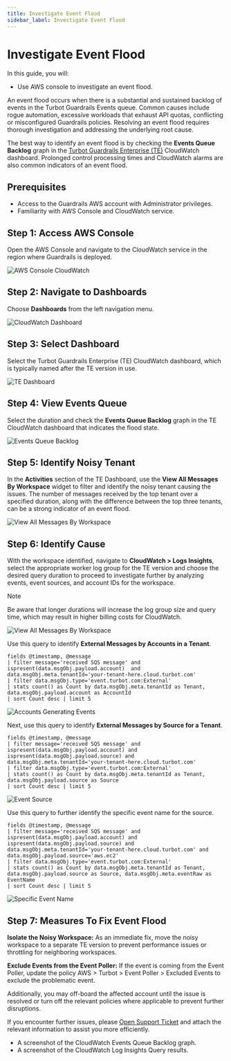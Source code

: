 ```yaml
---
title: Investigate Event Flood
sidebar_label: Investigate Event Flood
---
```


# Investigate Event Flood

In this guide, you will:
- Use AWS console to investigate an event flood.

An event flood occurs when there is a substantial and sustained backlog of events in the Turbot Guardrails Events queue. Common causes include rogue automation, excessive workloads that exhaust API quotas, conflicting or misconfigured Guardrails policies. Resolving an event flood requires thorough investigation and addressing the underlying root cause.

The best way to identify an event flood is by checking the **Events Queue Backlog** graph in the [Turbot Guardrails Enterprise (TE)](/guardrails/docs/reference/glossary#turbot-guardrails-enterprise-te) CloudWatch dashboard. Prolonged control processing times and CloudWatch alarms are also common indicators of an event flood.

## Prerequisites

- Access to the Guardrails AWS account with Administrator privileges.
- Familiarity with AWS Console and CloudWatch service.

## Step 1: Access AWS Console

Open the AWS Console and navigate to the CloudWatch service in the region where Guardrails is deployed.

![AWS Console CloudWatch](/images/docs/guardrails/guides/hosting-guardrails/monitoring/investigate-event-flood/aws-console-cloudwatch.png)

## Step 2: Navigate to Dashboards

Choose **Dashboards** from the left navigation menu.

![CloudWatch Dashboard](/images/docs/guardrails/guides/hosting-guardrails/monitoring/investigate-event-flood/cloudwatch-dashboard-select.png)

## Step 3: Select Dashboard

Select the Turbot Guardrails Enterprise (TE) CloudWatch dashboard, which is typically named after the TE version in use.

![TE Dashboard](/images/docs/guardrails/guides/hosting-guardrails/monitoring/investigate-event-flood/cloudwatch-select-te-dashboard.png)

## Step 4: View Events Queue

Select the duration and check the **Events Queue Backlog** graph in the TE CloudWatch dashboard that indicates the flood state.

![Events Queue Backlog](/images/docs/guardrails/guides/hosting-guardrails/monitoring/investigate-event-flood/cloudwatch-dashboard-events-queue-backlog.png)

## Step 5: Identify Noisy Tenant

In the **Activities** section of the TE Dashboard, use the **View All Messages By Workspace** widget to filter and identify the noisy tenant causing the issues.
The number of messages received by the top tenant over a specified duration, along with the difference between the top three tenants, can be a strong indicator of an event flood.

![View All Messages By Workspace](/images/docs/guardrails/guides/hosting-guardrails/monitoring/investigate-event-flood/cloudwatch-view-messages-by-workspace.png)

## Step 6: Identify Cause

With the workspace identified, navigate to **CloudWatch > Logs Insights**, select the appropriate worker log group for the TE version and choose the desired query duration to proceed to investigate further by analyzing events, event sources, and account IDs for the workspace.

> [!NOTE]
> Be aware that longer durations will increase the log group size and query time, which may result in higher billing costs for CloudWatch.

![View All Messages By Workspace](/images/docs/guardrails/guides/hosting-guardrails/monitoring/investigate-event-flood/cloudwatch-log-insights.png)

Use this query to identify **External Messages by Accounts in a Tenant**.

```
fields @timestamp, @message
| filter message='received SQS message' and ispresent(data.msgObj.payload.account)  and data.msgObj.meta.tenantId='your-tenant-here.cloud.turbot.com'
| filter data.msgObj.type='event.turbot.com:External'
| stats count() as Count by data.msgObj.meta.tenantId as Tenant, data.msgObj.payload.account as AccountId
| sort Count desc | limit 5
```
![Accounts Generating Events](/images/docs/guardrails/guides/hosting-guardrails/monitoring/investigate-event-flood/cloudwatch-log-insights-events-by-account.png)

Next, use this query to identify **External Messages by Source for a Tenant**.

```
fields @timestamp, @message
| filter message='received SQS message' and ispresent(data.msgObj.payload.account) and ispresent(data.msgObj.payload.source) and data.msgObj.meta.tenantId='your-tenant-here.cloud.turbot.com'
| filter data.msgObj.type='event.turbot.com:External'
| stats count() as Count by data.msgObj.meta.tenantId as Tenant, data.msgObj.payload.source as Source
| sort Count desc | limit 5
```

![Event Source](/images/docs/guardrails/guides/hosting-guardrails/monitoring/investigate-event-flood/cloudwatch-log-insights-event.source.png)

Use this query to further identify the specific event name for the source.

```
fields @timestamp, @message
| filter message='received SQS message' and ispresent(data.msgObj.payload.account) and ispresent(data.msgObj.payload.source) and data.msgObj.meta.tenantId='your-tenant-here.cloud.turbot.com' and data.msgObj.payload.source='aws.ec2'
| filter data.msgObj.type='event.turbot.com:External'
| stats count() as Count by data.msgObj.meta.tenantId as Tenant, data.msgObj.payload.source as Source, data.msgObj.meta.eventRaw as EventName
| sort Count desc | limit 5

```

![Specific Event Name](/images/docs/guardrails/guides/hosting-guardrails/monitoring/investigate-event-flood/cloudwatch-log-insights-source-breakdown.png)

## Step 7: Measures To Fix Event Flood

**Isolate the Noisy Workspace:** As an immediate fix, move the noisy workspace to a separate TE version to prevent performance issues or throttling for neighboring workspaces.

**Exclude Events from the Event Poller:** If the event is coming from the Event Poller, update the policy AWS > Turbot > Event Poller > Excluded Events to exclude the problematic event.

Additionally, you may off-board the affected account until the issue is resolved or turn off the relevant policies where applicable to prevent further disruptions.

If you encounter further issues, please [Open Support Ticket](https://support.turbot.com) and attach the relevant information to assist you more efficiently.

- A screenshot of the CloudWatch Events Queue Backlog graph.
- A screenshot of the CloudWatch Log Insights Query results.